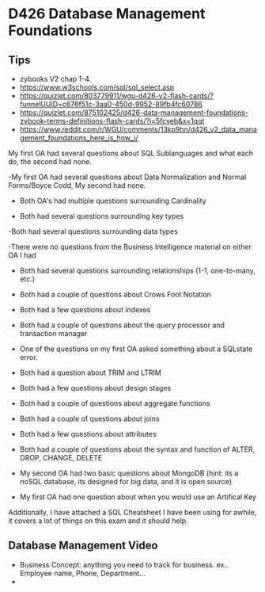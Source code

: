 # D426 Database Management Foundations

## Tips

- zybooks V2 chap 1-4.
- <https://www.w3schools.com/sql/sql_select.asp>
- <https://quizlet.com/803779911/wgu-d426-v2-flash-cards/?funnelUUID=c676f51c-3aa0-450d-9952-89fb4fc60786>
- <https://quizlet.com/875102425/d426-data-management-foundations-zybook-terms-definitions-flash-cards/?i=5fcyeb&x=1qqt>
- <https://www.reddit.com/r/WGU/comments/13kp9hn/d426_v2_data_management_foundations_here_is_how_i/>

My first OA had several questions about SQL Sublanguages and what each do, the second had none.

-My first OA had several questions about Data Normalization and Normal Forms/Boyce Codd, My second had none.

- Both OA's had multiple questions surrounding Cardinality

- Both had several questions surrounding key types

-Both had several questions surrounding data types

-There were no questions from the Business Intelligence material on either OA I had

- Both had several questions surrounding relationships (1-1, one-to-many, etc.)

- Both had a couple of questions about Crows Foot Notation

- Both had a few questions about indexes

- Both had a couple of questions about the query processor and transaction manager

- One of the questions on my first OA asked something about a SQLstate error.

- Both had a question about TRIM and LTRIM

- Both had a few questions about design stages

- Both had a couple of questions about aggregate functions

- Both had a couple of questions about joins

- Both had a few questions about attributes

- Both had a couple of questions about the syntax and function of ALTER, DROP, CHANGE, DELETE

- My second OA had two basic questions about MongoDB (hint: its a noSQL database, its designed for big data, and it is open source)

- My first OA had one question about when you would use an Artifical Key

Additionally, I have attached a SQL Cheatsheet I have been using for awhile, it covers a lot of things on this exam and it should help.

## Database Management Video

- Business Concept: anything you need to track for business. ex.. Employee name, Phone, Department...
-
